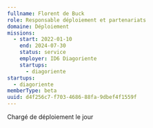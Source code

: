 ```yaml
---
fullname: Florent de Buck
role: Responsable déploiement et partenariats
domaine: Déploiement
missions:
  - start: 2022-01-10
    end: 2024-07-30
    status: service
    employer: ID6 Diagoriente
    startups:
      - diagoriente
startups:
  - diagoriente
memberType: beta
uuid: d4f256c7-f703-4686-88fa-9dbef4f1559f
---
```

Chargé de déploiement le jour